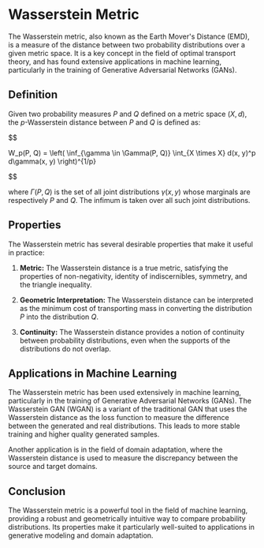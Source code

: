# Wasserstein Metric

The Wasserstein metric, also known as the Earth Mover's Distance (EMD), is a measure of the distance between two probability distributions over a given metric space. It is a key concept in the field of optimal transport theory, and has found extensive applications in machine learning, particularly in the training of Generative Adversarial Networks (GANs).

## Definition

Given two probability measures $P$ and $Q$ defined on a metric space $(X, d)$, the $p$-Wasserstein distance between $P$ and $Q$ is defined as:


$$

W_p(P, Q) = \left( \inf_{\gamma \in \Gamma(P, Q)} \int_{X \times X} d(x, y)^p d\gamma(x, y) \right)^{1/p}

$$


where $\Gamma(P, Q)$ is the set of all joint distributions $\gamma(x, y)$ whose marginals are respectively $P$ and $Q$. The infimum is taken over all such joint distributions.

## Properties

The Wasserstein metric has several desirable properties that make it useful in practice:

1. **Metric:** The Wasserstein distance is a true metric, satisfying the properties of non-negativity, identity of indiscernibles, symmetry, and the triangle inequality.

2. **Geometric Interpretation:** The Wasserstein distance can be interpreted as the minimum cost of transporting mass in converting the distribution $P$ into the distribution $Q$.

3. **Continuity:** The Wasserstein distance provides a notion of continuity between probability distributions, even when the supports of the distributions do not overlap.

## Applications in Machine Learning

The Wasserstein metric has been used extensively in machine learning, particularly in the training of Generative Adversarial Networks (GANs). The Wasserstein GAN (WGAN) is a variant of the traditional GAN that uses the Wasserstein distance as the loss function to measure the difference between the generated and real distributions. This leads to more stable training and higher quality generated samples.

Another application is in the field of domain adaptation, where the Wasserstein distance is used to measure the discrepancy between the source and target domains.

## Conclusion

The Wasserstein metric is a powerful tool in the field of machine learning, providing a robust and geometrically intuitive way to compare probability distributions. Its properties make it particularly well-suited to applications in generative modeling and domain adaptation.
